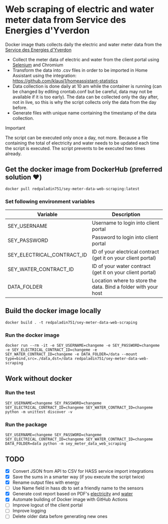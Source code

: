 # Web scraping of electric and water meter data from Service des Energies d'Yverdon
Docker image thats collects daily the electric and water meter data from the [Service des Energies d'Yverdon](https://www.yverdon-energies.ch/)
* Collect the meter data of electric and water from the client portal using [Selenium](https://www.selenium.dev/) and Chromium
* Transform the data into .csv files in order to be imported in Home Assistant using the integration: https://github.com/klausj1/homeassistant-statistics
* Data collection is done daily at 10 am while the container is running (can be changed by editing crontab.conf but be careful, data may not be available if it is too early). The data can be collected only the day after, not in live, so this is why the script collects only the data from the day before.
* Generate files with unique name containing the timestamp of the data collection.
> [!IMPORTANT]  
> The script can be executed only once a day, not more. Because a file containing the total of electricity and water needs to be updated each time the script is executed. The script prevents to be executed two times already.

## Get the docker image from DockerHub (preferred solution ❤️)
`docker pull redpaladin751/sey-meter-data-web-scraping:latest`

### Set following environment variables
| Variable | Description |
| --- | --- |
| SEY_USERNAME | Username to login into client portal |
| SEY_PASSWORD | Password to login into client portal |
| SEY_ELECTRICAL_CONTRACT_ID | ID of your electrical contract (get it on your client portal) |
| SEY_WATER_CONTRACT_ID | ID of your water contract (get it on your client portal) |
| DATA_FOLDER | Location where to store the data. Bind a folder with your host |

## Build the docker image locally
`docker build . -t redpaladin751/sey-meter-data-web-scraping`

### Run the docker image
`docker run --rm -it -e SEY_USERNAME=changeme -e SEY_PASSWORD=changeme -e SEY_ELECTRICAL_CONTRACT_ID=changeme -e SEY_WATER_CONTRACT_ID=changeme -e DATA_FOLDER=/data --mount type=bind,src=./data,dst=/data redpaladin751/sey-meter-data-web-scraping`

## Work without docker

### Run the test
`SEY_USERNAME=changeme SEY_PASSWORD=changeme SEY_ELECTRICAL_CONTRACT_ID=changeme SEY_WATER_CONTRACT_ID=changeme python -m unittest discover -v`

### Run the package
`SEY_USERNAME=changeme SEY_PASSWORD=changeme SEY_ELECTRICAL_CONTRACT_ID=changeme SEY_WATER_CONTRACT_ID=changeme DATA_FOLDER=data python -m sey_meter_data_web_scraping`

## TODO
- [x] Convert JSON from API to CSV for HASS service import integrations
- [x] Save the sums in a smarter way (if you execute the script twice)
- [x] Rename output files with energy
- [ ] Use Name field in hass db to set a friendly name to the sensors
- [x] Generate cost report based on PDF's [electricity](EL-Tarifs-simplifie-2024.pdf) and [water](D-SERV-02-07-Tarif-eau.pdf)
- [x] Automate building of Docker image with GitHub Actions
- [ ] Improve logout of the client portal
- [ ] Improve logging
- [ ] Delete older data before generating new ones

